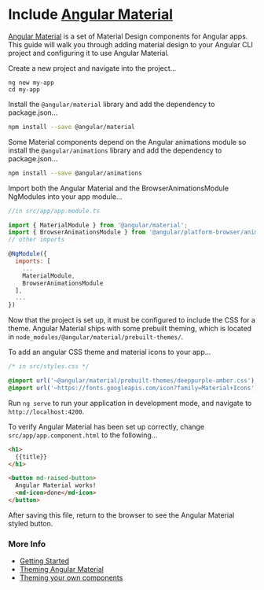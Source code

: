 # Include [Angular Material](https://material.angular.io)

[Angular Material](https://material.angular.io) is a set of Material Design components for Angular apps.
This guide will walk you through adding material design to your Angular CLI project and configuring it to use Angular Material.

Create a new project and navigate into the project...
```
ng new my-app
cd my-app
```

Install the `@angular/material` library and add the dependency to package.json...
```bash
npm install --save @angular/material
```

Some Material components depend on the Angular animations module so install the `@angular/animations` library and add the dependency to package.json...
```bash
npm install --save @angular/animations
```

Import both the Angular Material and the BrowserAnimationsModule NgModules into your app module...
```javascript
//in src/app/app.module.ts

import { MaterialModule } from '@angular/material';
import { BrowserAnimationsModule } from '@angular/platform-browser/animations';
// other imports

@NgModule({
  imports: [
    ...
    MaterialModule,
    BrowserAnimationsModule
  ],
  ...
})
```

Now that the project is set up, it must be configured to include the CSS for a theme. Angular Material ships with some prebuilt theming, which is located in `node_modules/@angular/material/prebuilt-themes/`.

To add an angular CSS theme and material icons to your app...
```sass
/* in src/styles.css */

@import url('~@angular/material/prebuilt-themes/deeppurple-amber.css');
@import url('~https://fonts.googleapis.com/icon?family=Material+Icons');
```

Run `ng serve` to run your application in development mode, and navigate to `http://localhost:4200`.

To verify Angular Material has been set up correctly, change `src/app/app.component.html` to the following...
```html
<h1>
  {{title}}
</h1>

<button md-raised-button>
  Angular Material works!
  <md-icon>done</md-icon>
</button>
```

After saving this file, return to the browser to see the Angular Material styled button.

### More Info

 - [Getting Started](https://material.angular.io/guide/getting-started)
 - [Theming Angular Material](https://material.angular.io/guide/theming)
 - [Theming your own components](https://material.angular.io/guide/theming-your-components)

